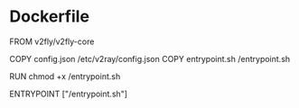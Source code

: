 # Dockerfile
FROM v2fly/v2fly-core

COPY config.json /etc/v2ray/config.json
COPY entrypoint.sh /entrypoint.sh

RUN chmod +x /entrypoint.sh

ENTRYPOINT ["/entrypoint.sh"]
